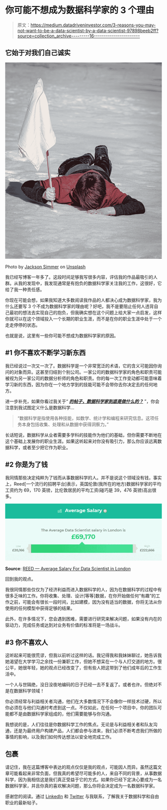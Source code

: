 # 你可能不想成为数据科学家的 3 个理由

> 原文：<https://medium.datadriveninvestor.com/3-reasons-you-may-not-want-to-be-a-data-scientist-by-a-data-scientist-97898beeb2ff?source=collection_archive---------16----------------------->

## 它始于对我们自己诚实

![](img/6369b28c1a2312fb5a0070f0ddd695c3.png)

Photo by [Jackson Simmer](https://unsplash.com/@simmerdownjpg?utm_source=medium&utm_medium=referral) on [Unsplash](https://unsplash.com?utm_source=medium&utm_medium=referral)

我已经写博客一年多了。这段时间足够我写很多内容，评估我的作品最吸引的人群。从我的发现中，我发现通常是有抱负的数据科学家关注我的工作，这很好，它给了我一种责任感。

你现在可能会想，如果我知道大多数阅读我作品的人都决心成为数据科学家，我为什么还要写 3 个不成为数据科学家的理由呢？好吧，我不是要阻止任何人违背自己最初的想法去实现自己的抱负，但我确实想在这个问题上给大家一点启发，这样你就可以在这个领域投入一个长期的职业生涯，而不是在你的职业生涯中处于一个走走停停的状态。

也就是说，这里有一些你可能不想成为数据科学家的原因。

## #1 你不喜欢不断学习新东西

我已经说过一次又一次了。数据科学是一个非常宽泛的术语，它的含义可能因你询问的对象而异。这甚至归结到个别公司。一家公司的数据科学家的角色和职责可能被视为另一家公司的数据分析师的角色和职责。你的每一次工作变动都可能意味着学习新的东西，因为你在一个地方学到的技能可能不会带你去你决定去的任何地方。

进一步补充，如果你看过我关于“ [***的帖子，数据科学家到底是做什么的？***](https://medium.com/datadriveninvestor/what-do-data-scientists-even-do-fb5d3bef30fc) ”，你会注意到我试图定义什么是数据科学…

> “数据科学是指使用各种技能，如数学、统计学和编程来研究信息。这项任务本身包括收集、处理和从数据中获得洞察力。”

长话短说，数据科学从业者需要多学科的技能作为他们的基础，但你需要不断地在这个基础上发展你的职业生涯。如果这听起来对你没有吸引力，那么你应该远离数据科学，或者至少把它作为职业。

## #2 你是为了钱

我同情那些决定纯粹为了钱而从事数据科学的人。并不是说这个领域没有钱，事实上，Reed[一个流行的招聘平台]表示，英国伦敦(我所在的地方)数据科学家的平均工资约为 69，170 英镑，比伦敦居民的平均工资(碰巧是 39，476 英镑)高出很多。

![](img/60ef017e4fd54e14f485a5cfc9b24e89.png)

**Source**: [REED — Average Salary For Data Scientist in London](https://www.reed.co.uk/average-salary/average-data-scientist-salary-in-london)

回到我的观点。

我很同情那些仅仅为了经济利益而进入数据科学的人，因为在数据科学的过程中有很多乏味的工作。你将收集、处理、设计[等等]数据，在你开始做任何“有趣”的工作之前，可能会有很长一段时间，比如建模，因为没有适当的数据，你将无法从你使用的任何模型中获得足够的结果。

此外，在许多情况下，您会遇到困难，需要进行研究来解决问题，如果没有内在的驱动力，完成任务或达到对业务有价值的标准将是一场战斗。

## #3 你不喜欢人

这听起来可能很荒谬，但我以前听过这样的话。我记得我和我妹妹聊过，她告诉我她渴望在大学学习之余找一份兼职工作，但她不想呆在一个与人打交道的地方。很公平，她很年轻，她的观点已经改变了，但有些人把这带到了他们成年后的工作生活中。

一个人与世隔绝，没日没夜地编码的日子已经一去不复返了。或者也许。但绝对不是在数据科学领域！

你必须经常与利益相关者沟通，他们在大多数情况下不会像你一样技术过硬，所以你必须在与他们沟通时考虑到这一点。不仅如此，在任何一个项目中，你的团队可能都不是由数据科学家组成的，他们需要能够与你沟通。

我想说的是，人们往往是你数据科学工作的焦点。无论是与利益相关者和队友沟通，还是为最终用户构建产品，人们都会参与进来，我们必须不断考虑我们所做的事情的影响，以及我们如何传达想法以安全地完成工作。

## 包裹

请记住，我在这篇博客中表达的观点仅仅是我的观点，可能因人而异。虽然这篇文章可能看起来非常负面，但我真的希望尽可能多的人，来自不同的背景，从事数据科学，因为我相信这是我们真正受益于它的方式。如果你已经下定决心要成为一名数据科学家，并且你真的喜欢解决问题，那么你将会决定成为一名数据科学家。

感谢您的阅读。通过 [LinkedIn](https://www.linkedin.com/in/kurtispykes/) 和 [Twitter](https://twitter.com/KurtisPykes) 与我联系，了解我关于数据科学和自由职业的最新帖子。